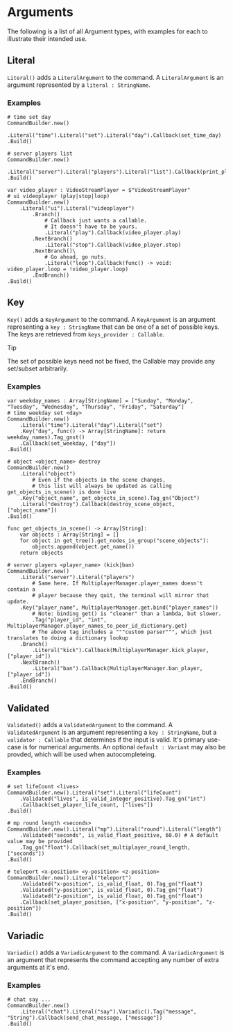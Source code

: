 # Arguments

The following is a list of all Argument types, with examples for each to illustrate their intended use.

## Literal

`Literal()` adds a `LiteralArgument` to the command. A `LiteralArgument` is an argument represented by a `literal : StringName`.

### Examples

```gdscript
# time set day
CommandBuilder.new()
    .Literal("time").Literal("set").Literal("day").Callback(set_time_day)
.Build()
```

```gdscript
# server players list
CommandBuilder.new()
    .Literal("server").Literal("players").Literal("list").Callback(print_player_list)
.Build()
```

```gdscript
var video_player : VideoStreamPlayer = $"VideoStreamPlayer"
# ui videoplayer (play|stop|loop)
CommandBuilder.new()
    .Literal("ui").Literal("videoplayer")
        .Branch()
            # Callback just wants a callable.
            # It doesn't have to be yours.
            .Literal("play").Callback(video_player.play)
        .NextBranch()
            .Literal("stop").Callback(video_player.stop)
        .NextBranch()\
            # Go ahead, go nuts.
            .Literal("loop").Callback(func() -> void: video_player.loop = !video_player.loop)
        .EndBranch()
.Build()
```

## Key

`Key()` adds a `KeyArgument` to the command. A `KeyArgument` is an argument representing a `key : StringName` that can be one of a set of possible keys. The keys are retrieved from `keys_provider : Callable`.

> [!TIP]
> The set of possible keys need not be fixed, the Callable may provide any set/subset arbitrarily.

### Examples

```gdscript
var weekday_names : Array[StringName] = ["Sunday", "Monday", "Tuesday", "Wednesday", "Thursday", "Friday", "Saturday"]
# time weekday set <day>
CommandBuilder.new()
    .Literal("time").Literal("day").Literal("set")
    .Key("day", func() -> Array[StringName]: return weekday_names).Tag_gnst()
    .Callback(set_weekday, ["day"])
.Build()
```

```gdscript
# object <object_name> destroy
CommandBuilder.new()
    .Literal("object")
        # Even if the objects in the scene changes, 
        # this list will always be updated as calling get_objects_in_scene() is done live
    .Key("object_name", get_objects_in_scene).Tag_gn("Object")
    .Literal("destroy").Callback(destroy_scene_object, ["object_name"])
.Build()

func get_objects_in_scene() -> Array[String]:
    var objects : Array[String] = []
    for object in get_tree().get_nodes_in_group("scene_objects"):
        objects.append(object.get_name())
    return objects
```

```gdscript
# server players <player_name> (kick|ban)
CommandBuilder.new()
    .Literal("server").Literal("players")
        # Same here. If MultiplayerManager.player_names doesn't contain a
        # player because they quit, the terminal will mirror that update.
    .Key("player_name", MultiplayerManager.get.bind("player_names"))
        # Note: binding get() is "cleaner" than a lambda, but slower.
        .Tag("player_id", "int", MultiplayerManager.player_names_to_peer_id_dictionary.get)
        # The above tag includes a """custom parser""", which just translates to doing a dictionary lookup
    .Branch()
        .Literal("kick").Callback(MultiplayerManager.kick_player, ["player_id"])
    .NextBranch()
        .Literal("ban").Callback(MultiplayerManager.ban_player, ["player_id"])
    .EndBranch()
.Build()
```

## Validated

`Validated()` adds a `ValidatedArgument` to the command. A `ValidatedArgument` is an argument representing a `key : StringName`, but a `validator : Callable` that determines if the input is valid. It's primary use-case is for numerical arguments. An optional `default : Variant` may also be provded, which will be used when autocompleteing.

### Examples

```gdscript
# set lifeCount <lives>
CommandBuilder.new().Literal("set").Literal("lifeCount")
    .Validated("lives", is_valid_integer_positive).Tag_gn("int")
    .Callback(set_player_life_count, ["lives"])
.Build()
```

```gdscript
# mp round length <seconds>
CommandBuilder.new().Literal("mp").Literal("round").Literal("length")
    .Validated("seconds", is_valid_float_positive, 60.0) # A default value may be provided
    .Tag_gn("float").Callback(set_multiplayer_round_length, ["seconds"])
.Build()
```

```gdscript
# teleport <x-position> <y-position> <z-position> 
CommandBuilder.new().Literal("teleport")
    .Validated("x-position", is_valid_float, 0).Tag_gn("float")
    .Validated("y-position", is_valid_float, 0).Tag_gn("float")
    .Validated("z-position", is_valid_float, 0).Tag_gn("float")
    .Callback(set_player_position, ["x-position", "y-position", "z-position"])
.Build()
```

## Variadic

`Variadic()` adds a `VariadicArgument` to the command. A `VariadicArgument` is an argument that represents the command accepting any number of extra arguments at it's end.

### Examples

```gdscript
# chat say ...
CommandBuilder.new()
    .Literal("chat").Literal("say").Variadic().Tag("message", "String").Callback(send_chat_message, ["message"])
.Build()
```